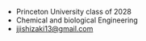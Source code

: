 - Princeton University class of 2028
- Chemical and biological Engineering
- jjishizaki13@gmail.com

<!---
jjishizaki/jjishizaki is a ✨ special ✨ repository because its `README.md` (this file) appears on your GitHub profile.
You can click the Preview link to take a look at your changes.
--->
